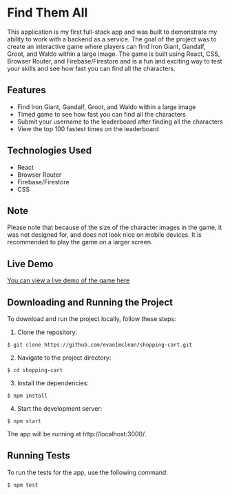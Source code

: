 # Find Them All

This application is my first full-stack app and was built to demonstrate my ability to work with a backend as a service. The goal of the project was to create an interactive game where players can find Iron Giant, Gandalf, Groot, and Waldo within a large image. The game is built using React, CSS, Browser Router, and Firebase/Firestore and is a fun and exciting way to test your skills and see how fast you can find all the characters.

## Features

- Find Iron Giant, Gandalf, Groot, and Waldo within a large image
- Timed game to see how fast you can find all the characters
- Submit your username to the leaderboard after finding all the characters
- View the top 100 fastest times on the leaderboard

## Technologies Used

- React
- Browser Router
- Firebase/Firestore
- CSS

## Note

Please note that because of the size of the character images in the game, it was not designed for, and does not look nice on mobile devices. It is recommended to play the game on a larger screen.

## Live Demo

[You can view a live demo of the game here](https://wheres-waldo-9a5bd.web.app/)

## Downloading and Running the Project

To download and run the project locally, follow these steps:

1. Clone the repository:
```
$ git clone https://github.com/evan1mclean/shopping-cart.git
```

2. Navigate to the project directory:
```
$ cd shopping-cart
```

3. Install the dependencies:
```
$ npm install
```

4. Start the development server:
```
$ npm start
```

The app will be running at http://localhost:3000/.

## Running Tests

To run the tests for the app, use the following command:
```
$ npm test
```
